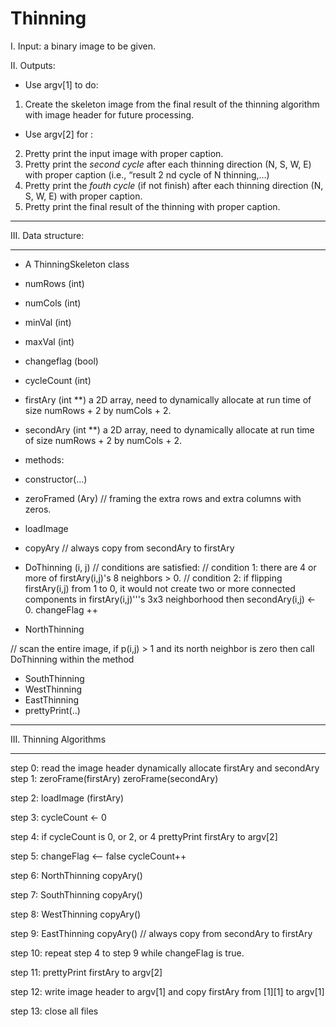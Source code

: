 # Thinning

I. Input: a binary image to be given.

II. Outputs:

- Use argv[1] to do:
1) Create the skeleton image from the final result of the thinning algorithm with image header for future processing.

- Use argv[2] for :
2) Pretty print the input image with proper caption.
3) Pretty print the *second cycle* after each thinning direction (N, S, W, E) with proper caption (i.e., “result 2 nd cycle of N thinning,…)
4) Pretty print the *fouth cycle* (if not finish) after each thinning direction (N, S, W, E) with proper caption.
5) Pretty print the final result of the thinning with proper caption.

*******************************
III. Data structure:
*******************************
- A ThinningSkeleton class
- numRows (int)
- numCols (int)
- minVal (int)
- maxVal (int)
- changeflag (bool)
- cycleCount (int)
- firstAry (int **) a 2D array, need to dynamically allocate at run time of size numRows + 2 by numCols + 2.
- secondAry (int **) a 2D array, need to dynamically allocate at run time of size numRows + 2 by numCols + 2.

- methods:
- constructor(...)

- zeroFramed (Ary) // framing the extra rows and extra columns with zeros.
- loadImage
- copyAry // always copy from secondAry to firstAry

- DoThinning (i, j)
// conditions are satisfied:
// condition 1: there are 4 or more of firstAry(i,j)'s 8 neighbors > 0.
// condition 2: if flipping firstAry(i,j) from 1 to 0, it would not create two or more connected components in firstAry(i,j)'&#39;'s 3x3 neighborhood then secondAry(i,j) <- 0. changeFlag ++

- NorthThinning

// scan the entire image,
if p(i,j) > 1 and its north neighbor is zero
then call DoThinning within the method

- SouthThinning
- WestThinning
- EastThinning
- prettyPrint(..)

*******************************
III. Thinning Algorithms
*******************************
step 0: 
read the image header
dynamically allocate firstAry and secondAry
step 1: zeroFrame(firstAry)
zeroFrame(secondAry)

step 2: loadImage (firstAry)

step 3: cycleCount <- 0

step 4: if cycleCount is 0, or 2, or 4
prettyPrint firstAry to argv[2]

step 5: changeFlag <-- false
cycleCount++

step 6: NorthThinning 
copyAry()

step 7: SouthThinning 
copyAry()

step 8: WestThinning 
copyAry()

step 9: EastThinning 
copyAry() // always copy from secondAry to firstAry

step 10: repeat step 4 to step 9 while changeFlag is true.

step 11: prettyPrint firstAry to argv[2]

step 12: write image header to argv[1] and copy firstAry from [1][1]
to argv[1]

step 13: close all files
